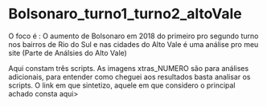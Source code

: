 # Bolsonaro_turno1_turno2_altoVale
O foco é : O aumento de Bolsonaro em 2018 do primeiro pro segundo turno nos bairros de Rio do Sul e nas cidades do Alto Vale é uma análise pro meu site (Parte de Análsies do Alto Vale)

Aqui constam três scripts. As imagens xtras_NUMERO são para análises adicionais, para entender como cheguei aos resultados basta analisar os scripts.
O link em que sintetizo, aquele em que considero o principal achado consta aqui>
